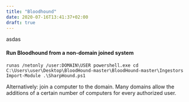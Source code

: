```yaml
---
title: "Bloodhound"
date: 2020-07-16T13:41:37+02:00
draft: true
---
```

asdas

#### Run Bloodhound from a non-domain joined system

```
runas /netonly /user:DOMAIN\USER powershell.exe cd C:\Users\user\Desktop\BloodHound-master\BloodHound-master\Ingestors Import-Module .\SharpHound.ps1
```

Alternatively: join a computer to the domain. Many domains allow the additions of a certain number of computers for every authorized user.